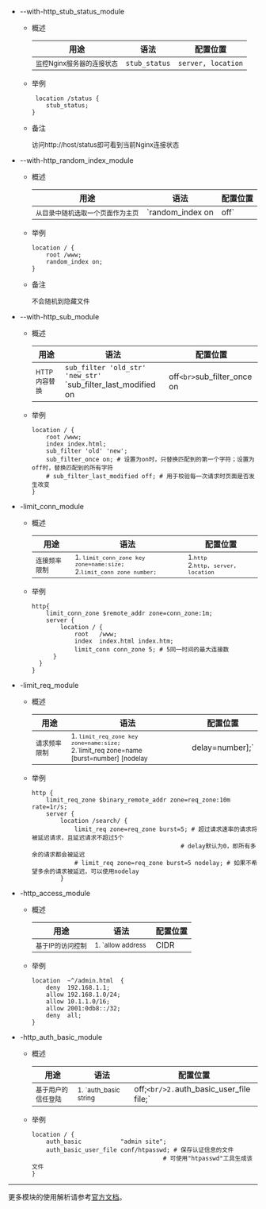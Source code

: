 - --with-http_stub_status_module 

  - 概述

    | 用途                                          | 语法          | 配置位置           |
    | --------------------------------------------- | ------------- | ------------------ |
    | <font size=2>监控Nginx服务器的连接状态</font> | `stub_status` | `server, location` |

  - 举例

    ```nginx
     location /status {
        stub_status;
    }
    ```

  - 备注

    <font size=2>访问http://host/status即可看到当前Nginx连接状态</font>

- --with-http_random_index_module 

  - 概述

    | 用途                                                 | 语法                  | 配置位置   |
    | ---------------------------------------------------- | --------------------- | ---------- |
    | <font size=2>从目录中随机选取一个页面作为主页</font> | `random_index on|off` | `location` |

  - 举例

    ```nginx
    location / {
        root /www;
        random_index on;
    }
    ```

  - 备注

    <font size=2>不会随机到隐藏文件</font>

- --with-http_sub_module  

  - 概述

    | 用途                             | 语法                                                         | 配置位置                 |
    | -------------------------------- | ------------------------------------------------------------ | ------------------------ |
    | <font size=2>HTTP内容替换</font> | `sub_filter 'old_str' 'new_str' `<br>`sub_filter_last_modified on|off`<br>`sub_filter_once on|off` | `http, server, location` |

  - 举例

    ```nginx
    location / {
        root /www;
        index index.html;
        sub_filter 'old' 'new';
        sub_filter_once on; # 设置为on时，只替换匹配到的第一个字符；设置为off时，替换匹配到的所有字符
        # sub_filter_last_modified off; # 用于校验每一次请求时页面是否发生改变
    }
    ```

- -limit_conn_module  

  - 概述

    | 用途                             | 语法                                                         | 配置位置                                                   |
    | -------------------------------- | ------------------------------------------------------------ | ---------------------------------------------------------- |
    | <font size=2>连接频率限制</font> | <font size=2>1. `limit_conn_zone key zone=name:size;`<br/>2.`limit_conn zone number;`</font> | <font size=2>1.`http`<br>2.`http, server, location`</font> |

  - 举例

    ```nginx
    http{
        limit_conn_zone $remote_addr zone=conn_zone:1m;
        server {
            location / {
                root   /www;
                index  index.html index.htm;
                limit_conn conn_zone 5; # 5同一时间的最大连接数
          }
      }
    }
    ```

    

- -limit_req_module

  - 概述

    | 用途                             | 语法                                                         | 配置位置                                                   |
    | -------------------------------- | ------------------------------------------------------------ | ---------------------------------------------------------- |
    | <font size=2>请求频率限制</font> | <font size=2>1. `limit_req_zone key zone=name:size;`<br/>2.`limit_req zone=name [burst=number] [nodelay | delay=number];`</font> | <font size=2>1.`http`<br>2.`http, server, location`</font> |

  - 举例

    ```nginx
    http {
        limit_req_zone $binary_remote_addr zone=req_zone:10m rate=1r/s;
        server {
            location /search/ {
                limit_req zone=req_zone burst=5; # 超过请求速率的请求将被延迟请求，且延迟请求不超过5个
                							  # delay默认为0，即所有多余的请求都会被延迟
                # limit_req zone=req_zone burst=5 nodelay; # 如果不希望多余的请求被延迟，可以使用nodelay
            }
    ```

- -http_access_module

  - 概述

    | 用途                                 | 语法                                                         | 配置位置                               |
    | ------------------------------------ | ------------------------------------------------------------ | -------------------------------------- |
    | <font size=2>基于IP的访问控制</font> | <font size=2>1. `allow address | CIDR | unix: | all`<br/>2.`deny address | CIDR | unix: | all`</font> | `http, server, location, limit_except` |

  - 举例

    ```nginx
    location  ~^/admin.html  {
        deny  192.168.1.1;
        allow 192.168.1.0/24;
        allow 10.1.1.0/16;
        allow 2001:0db8::/32;
        deny  all;
    }
    ```

- -http_auth_basic_module

  - 概述

    | 用途                                   | 语法                                                         | 配置位置                               |
    | -------------------------------------- | ------------------------------------------------------------ | -------------------------------------- |
    | <font size=2>基于用户的信任登陆</font> | <font size=2>1. `auth_basic string|off;`<br/>2.`auth_basic_user_file file;`</font> | `http, server, location, limit_except` |

  - 举例

    ```nginx
    location / {
        auth_basic           "admin site";
        auth_basic_user_file conf/htpasswd; # 保存认证信息的文件
        								 # 可使用"htpasswd"工具生成该文件
    }
    ```

---

更多模块的使用解析请参考[官方文档](http://nginx.org/en/docs/)。

